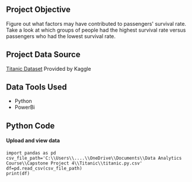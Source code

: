 ## Project Objective
Figure out what factors may have contributed to passengers' survival rate. Take a look at which groups of people had the highest survival rate versus passengers who had the lowest survival rate. 

## Project Data Source
[Titanic Dataset](https://www.kaggle.com/competitions/titanic/data?select=train.csv) Provided by Kaggle

## Data Tools Used
* Python
* PowerBi

## Python Code
#### Upload and view data

```
import pandas as pd
csv_file_path='C:\\Users\\....\\OneDrive\\Documents\\Data Analytics Course\\Capstone Project 4\\Titanic\\titanic.py.csv'
df=pd.read_csv(csv_file_path)
print(df)
```

